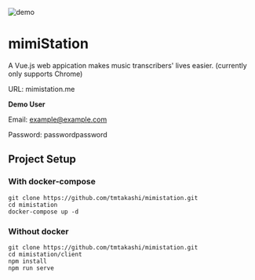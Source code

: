 ![demo](https://github.com/tmtakashi/mimicopy/blob/media/demo.gif)

#  mimiStation

A Vue.js web appication makes music transcribers' lives easier.
(currently only supports Chrome)

URL: mimistation.me

**Demo User**

Email: example@example.com

Password: passwordpassword

## Project Setup

### With docker-compose

```
git clone https://github.com/tmtakashi/mimistation.git
cd mimistation
docker-compose up -d
```

### Without docker

```
git clone https://github.com/tmtakashi/mimistation.git
cd mimistation/client
npm install
npm run serve
```
